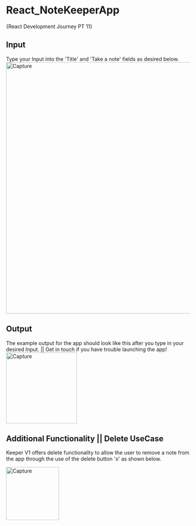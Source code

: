 # React_NoteKeeperApp
{React Development Journey PT 11}

## Input

Type your Input into the 'Title' and 'Take a note' fields as desired below. 
<img width="687" alt="Capture" src="https://user-images.githubusercontent.com/91548582/143622426-6485aeaa-42fb-4e1f-b736-694ca92ae0a0.PNG">

## Output

The example output for the app should look like this after you type in your desired Input. || Get in touch if you have trouble launching the app!
<img width="194" alt="Capture" src="https://user-images.githubusercontent.com/91548582/143622667-3e4a42fa-2072-427d-a1c2-34075234f332.PNG">

## Additional Functionality || Delete UseCase

Keeper V1 offers delete functionality to allow the user to remove a note from the app through the use of the delete button 'x' as shown below.

<img width="145" alt="Capture" src="https://user-images.githubusercontent.com/91548582/143622848-43c2121e-aca6-4236-b0a6-d1d9bb3d514f.PNG">
